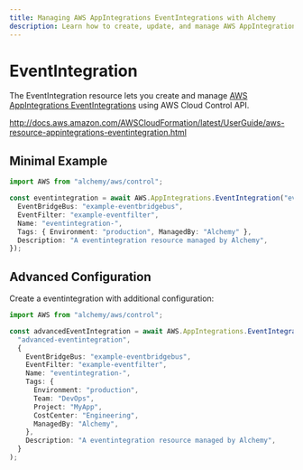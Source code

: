 ```yaml
---
title: Managing AWS AppIntegrations EventIntegrations with Alchemy
description: Learn how to create, update, and manage AWS AppIntegrations EventIntegrations using Alchemy Cloud Control.
---
```


# EventIntegration

The EventIntegration resource lets you create and manage [AWS AppIntegrations EventIntegrations](https://docs.aws.amazon.com/appintegrations/latest/userguide/) using AWS Cloud Control API.

http://docs.aws.amazon.com/AWSCloudFormation/latest/UserGuide/aws-resource-appintegrations-eventintegration.html

## Minimal Example

```ts
import AWS from "alchemy/aws/control";

const eventintegration = await AWS.AppIntegrations.EventIntegration("eventintegration-example", {
  EventBridgeBus: "example-eventbridgebus",
  EventFilter: "example-eventfilter",
  Name: "eventintegration-",
  Tags: { Environment: "production", ManagedBy: "Alchemy" },
  Description: "A eventintegration resource managed by Alchemy",
});
```

## Advanced Configuration

Create a eventintegration with additional configuration:

```ts
import AWS from "alchemy/aws/control";

const advancedEventIntegration = await AWS.AppIntegrations.EventIntegration(
  "advanced-eventintegration",
  {
    EventBridgeBus: "example-eventbridgebus",
    EventFilter: "example-eventfilter",
    Name: "eventintegration-",
    Tags: {
      Environment: "production",
      Team: "DevOps",
      Project: "MyApp",
      CostCenter: "Engineering",
      ManagedBy: "Alchemy",
    },
    Description: "A eventintegration resource managed by Alchemy",
  }
);
```

